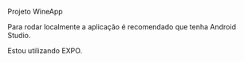 Projeto WineApp

Para rodar localmente a aplicação é recomendado que tenha Android Studio. 

Estou utilizando EXPO.
